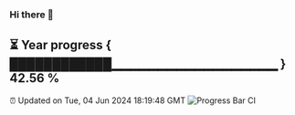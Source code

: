 ### Hi there 👋
⏳ Year progress { ████████████▁▁▁▁▁▁▁▁▁▁▁▁▁▁▁▁▁▁ } 42.56 %
---
⏰ Updated on Tue, 04 Jun 2024 18:19:48 GMT
![Progress Bar CI](https://github.com/liununu/liununu/workflows/Progress%20Bar%20CI/badge.svg)
